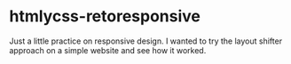 # htmlycss-retoresponsive
Just a little practice on responsive design. I wanted to try the layout shifter approach on a simple website and see how it worked.
